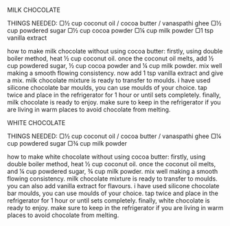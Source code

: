 MILK CHOCOLATE

THINGS NEEDED:
▢½ cup coconut oil / cocoa butter / vanaspathi ghee
▢½ cup powdered sugar
▢½ cup cocoa powder
▢¼ cup milk powder
▢1 tsp vanilla extract

how to make milk chocolate without using cocoa butter:
firstly, using double boiler method, heat ½ cup coconut oil.
once the coconut oil melts, add ½ cup powdered sugar, ½ cup cocoa powder and ¼ cup milk powder.
mix well making a smooth flowing consistency.
now add 1 tsp vanilla extract and give a mix.
milk chocolate mixture is ready to transfer to moulds.
i have used silicone chocolate bar moulds, you can use moulds of your choice.
tap twice and place in the refrigerator for 1 hour or until sets completely.
finally, milk chocolate is ready to enjoy. make sure to keep in the refrigerator if you are living in warm places to avoid chocolate from melting.

WHITE CHOCOLATE

THINGS NEEDED:
▢½ cup coconut oil / cocoa butter / vanaspathi ghee
▢¼ cup powdered sugar
▢¾ cup milk powder


how to make white chocolate without using cocoa butter:
firstly, using double boiler method, heat ½ cup coconut oil.
once the coconut oil melts, and ¼ cup powdered sugar, ¾ cup milk powder.
mix well making a smooth flowing consistency.
milk chocolate mixture is ready to transfer to moulds. you can also add vanilla extract for flavours.
i have used silicone chocolate bar moulds, you can use moulds of your choice.
tap twice and place in the refrigerator for 1 hour or until sets completely.
finally, white chocolate is ready to enjoy. make sure to keep in the refrigerator if you are living in warm places to avoid chocolate from melting.
